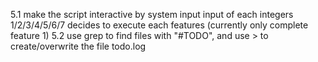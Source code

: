5.1	
	make the script interactive by system input
	input of each integers 1/2/3/4/5/6/7 decides to execute each features
	(currently only complete feature 1) 
5.2	
	use grep to find files with "#TODO", and use > to create/overwrite the file todo.log
